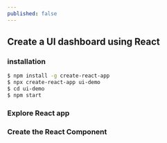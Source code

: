 ```yaml
---
published: false
---
```


## Create a UI dashboard using React

### installation

```bash
$ npm install -g create-react-app
$ npx create-react-app ui-demo
$ cd ui-demo
$ npm start
```

### Explore React app

### Create the React Component
